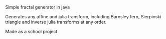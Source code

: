Simple fractal generator in java

Generates any affine and julia transform, including Barnsley fern, Sierpinski triangle and inverse julia transforms at any order.

Made as a school project
